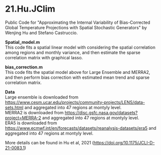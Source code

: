 # 21.Hu.JClim
Public Code for "Approximating the Internal Variability of Bias-Corrected Global Temperature Projections with Spatial Stochastic Generators" by Wenjing Hu and Stefano Castruccio.

**Spatial_model.m**<br />
This code fits a spatial linear model with considering the spatial correlation among regions and monthly variance, and then estimate the sparse correlation matrix with graphical lasso.

**bias_correction.m**<br />
This code fits the spatial model above for Large Ensemble and MERRA2, and then perform bias correction with estimated mean trend and sparse correlation matrix.

**Data**<br />
Large ensemble is downloaded from https://www.cesm.ucar.edu/projects/community-projects/LENS/data-sets.html and aggregated into 47 regions at montyly level.<br />
MERRA2 is downloaded from https://disc.gsfc.nasa.gov/datasets?project=MERRA-2 and aggregated into 47 regions at montyly level.<br />
ERA5 is downloaded from https://www.ecmwf.int/en/forecasts/datasets/reanalysis-datasets/era5 and aggregated into 47 regions at montyly level.

More details can be found in Hu et al, 2021 (https://doi.org/10.1175/JCLI-D-21-0083.1)
